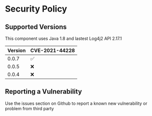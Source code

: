 # Security Policy

## Supported Versions

This component uses Java 1.8 and lastest Log4j2 API 2.17.1



| Version | CVE-2021-44228     |
| ------- | ------------------ |
| 0.0.7   | :white_check_mark: |
| 0.0.5   | :x:                |
| 0.0.4   | :x: |


## Reporting a Vulnerability

Use the issues section on Github to report a known new vulnerability or problem from third party


